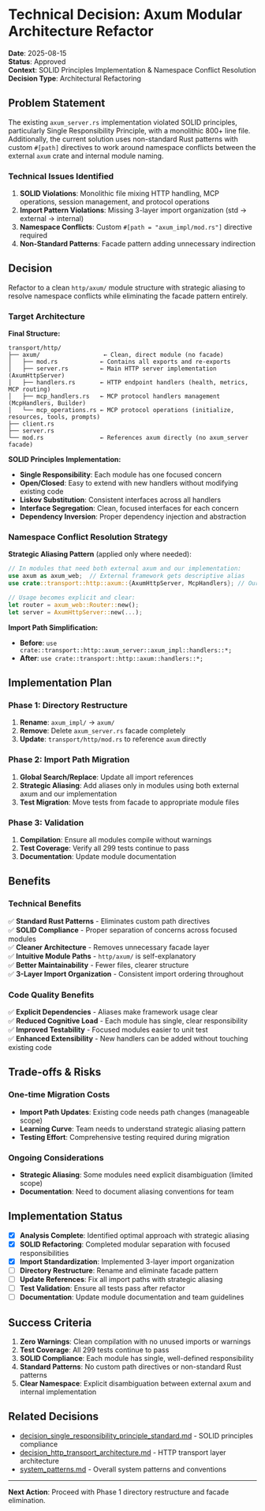 # Technical Decision: Axum Modular Architecture Refactor

**Date**: 2025-08-15  
**Status**: Approved  
**Context**: SOLID Principles Implementation & Namespace Conflict Resolution  
**Decision Type**: Architectural Refactoring  

## Problem Statement

The existing `axum_server.rs` implementation violated SOLID principles, particularly Single Responsibility Principle, with a monolithic 800+ line file. Additionally, the current solution uses non-standard Rust patterns with custom `#[path]` directives to work around namespace conflicts between the external `axum` crate and internal module naming.

### Technical Issues Identified
1. **SOLID Violations**: Monolithic file mixing HTTP handling, MCP operations, session management, and protocol operations
2. **Import Pattern Violations**: Missing 3-layer import organization (std → external → internal)
3. **Namespace Conflicts**: Custom `#[path = "axum_impl/mod.rs"]` directive required
4. **Non-Standard Patterns**: Facade pattern adding unnecessary indirection

## Decision

Refactor to a clean `http/axum/` module structure with strategic aliasing to resolve namespace conflicts while eliminating the facade pattern entirely.

### Target Architecture

**Final Structure:**
```
transport/http/
├── axum/                  ← Clean, direct module (no facade)
│   ├── mod.rs            ← Contains all exports and re-exports
│   ├── server.rs         ← Main HTTP server implementation (AxumHttpServer)
│   ├── handlers.rs       ← HTTP endpoint handlers (health, metrics, MCP routing)
│   ├── mcp_handlers.rs   ← MCP protocol handlers management (McpHandlers, Builder)
│   └── mcp_operations.rs ← MCP protocol operations (initialize, resources, tools, prompts)
├── client.rs
├── server.rs
└── mod.rs                ← References axum directly (no axum_server facade)
```

**SOLID Principles Implementation:**
- **Single Responsibility**: Each module has one focused concern
- **Open/Closed**: Easy to extend with new handlers without modifying existing code
- **Liskov Substitution**: Consistent interfaces across all handlers
- **Interface Segregation**: Clean, focused interfaces for each concern
- **Dependency Inversion**: Proper dependency injection and abstraction

### Namespace Conflict Resolution Strategy

**Strategic Aliasing Pattern** (applied only where needed):
```rust
// In modules that need both external axum and our implementation:
use axum as axum_web;  // External framework gets descriptive alias
use crate::transport::http::axum::{AxumHttpServer, McpHandlers}; // Our impl keeps clean name

// Usage becomes explicit and clear:
let router = axum_web::Router::new();
let server = AxumHttpServer::new(...);
```

**Import Path Simplification:**
- **Before**: `use crate::transport::http::axum_server::axum_impl::handlers::*;`
- **After**: `use crate::transport::http::axum::handlers::*;`

## Implementation Plan

### Phase 1: Directory Restructure
1. **Rename**: `axum_impl/` → `axum/`
2. **Remove**: Delete `axum_server.rs` facade completely
3. **Update**: `transport/http/mod.rs` to reference `axum` directly

### Phase 2: Import Path Migration
1. **Global Search/Replace**: Update all import references
2. **Strategic Aliasing**: Add aliases only in modules using both external axum and our implementation
3. **Test Migration**: Move tests from facade to appropriate module files

### Phase 3: Validation
1. **Compilation**: Ensure all modules compile without warnings
2. **Test Coverage**: Verify all 299 tests continue to pass
3. **Documentation**: Update module documentation

## Benefits

### Technical Benefits
✅ **Standard Rust Patterns** - Eliminates custom path directives  
✅ **SOLID Compliance** - Proper separation of concerns across focused modules  
✅ **Cleaner Architecture** - Removes unnecessary facade layer  
✅ **Intuitive Module Paths** - `http/axum/` is self-explanatory  
✅ **Better Maintainability** - Fewer files, clearer structure  
✅ **3-Layer Import Organization** - Consistent import ordering throughout  

### Code Quality Benefits
✅ **Explicit Dependencies** - Aliases make framework usage clear  
✅ **Reduced Cognitive Load** - Each module has single, clear responsibility  
✅ **Improved Testability** - Focused modules easier to unit test  
✅ **Enhanced Extensibility** - New handlers can be added without touching existing code  

## Trade-offs & Risks

### One-time Migration Costs
- **Import Path Updates**: Existing code needs path changes (manageable scope)
- **Learning Curve**: Team needs to understand strategic aliasing pattern
- **Testing Effort**: Comprehensive testing required during migration

### Ongoing Considerations
- **Strategic Aliasing**: Some modules need explicit disambiguation (limited scope)
- **Documentation**: Need to document aliasing conventions for team

## Implementation Status

- [x] **Analysis Complete**: Identified optimal approach with strategic aliasing
- [x] **SOLID Refactoring**: Completed modular separation with focused responsibilities  
- [x] **Import Standardization**: Implemented 3-layer import organization
- [ ] **Directory Restructure**: Rename and eliminate facade pattern
- [ ] **Update References**: Fix all import paths with strategic aliasing
- [ ] **Test Validation**: Ensure all tests pass after refactor
- [ ] **Documentation**: Update module documentation and team guidelines

## Success Criteria

1. **Zero Warnings**: Clean compilation with no unused imports or warnings
2. **Test Coverage**: All 299 tests continue to pass
3. **SOLID Compliance**: Each module has single, well-defined responsibility
4. **Standard Patterns**: No custom path directives or non-standard Rust patterns
5. **Clear Namespace**: Explicit disambiguation between external axum and internal implementation

## Related Decisions

- [decision_single_responsibility_principle_standard.md](./decision_single_responsibility_principle_standard.md) - SOLID principles compliance
- [decision_http_transport_architecture.md](./decision_http_transport_architecture.md) - HTTP transport layer architecture
- [system_patterns.md](./system_patterns.md) - Overall system patterns and conventions

---

**Next Action**: Proceed with Phase 1 directory restructure and facade elimination.
